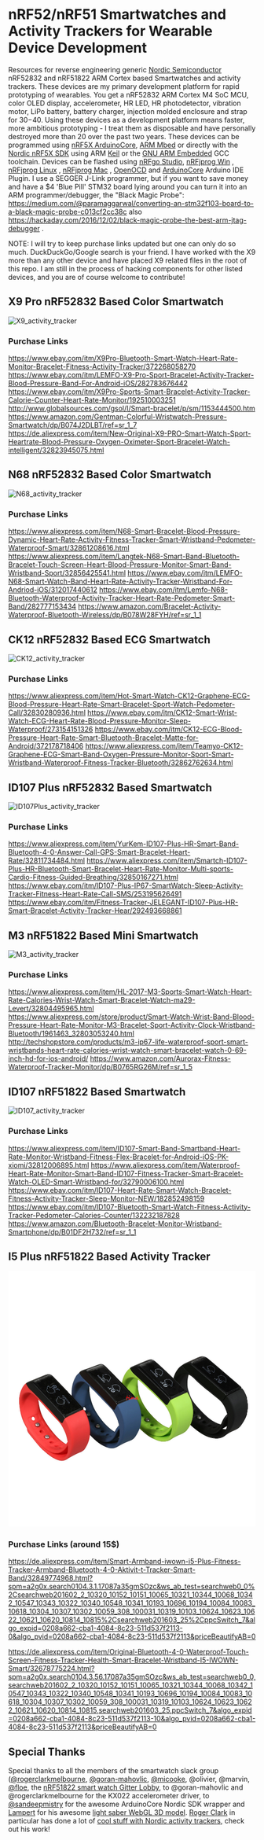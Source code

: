 nRF52/nRF51 Smartwatches and Activity Trackers for Wearable Device Development
=============================

Resources for reverse engineering generic [Nordic Semiconductor](https://www.nordicsemi.com) nRF52832 and nRF51822 ARM Cortex based Smartwatches and activity trackers. These devices are my primary development platform for rapid prototyping of wearables. You get a nRF52832 ARM Cortex M4 SoC MCU, color OLED display, accelerometer, HR LED, HR photodetector, vibration motor, LiPo battery, battery charger, injection molded enclosure and strap for $30-$40. Using these devices as a development platform means faster, more ambitious prototyping - I treat them as disposable and have personally destroyed more than 20 over the past two years. These devices can be programmed using [nRF5X ArduinoCore](https://github.com/sandeepmistry/arduino-nRF5), [ARM Mbed](https://www.mbed.com) or directly with the [Nordic nRF5X SDK](http://developer.nordicsemi.com/nRF5_SDK/doc/) using ARM [Keil](http://www.keil.com/) or the [GNU ARM Embedded](https://launchpad.net/gcc-arm-embedded) GCC toolchain. Devices can be flashed using [nRFgo Studio](https://www.nordicsemi.com/eng/Products/2.4GHz-RF/nRFgo-Studio), [nRFjprog Win](https://www.nordicsemi.com/eng/nordic/Products/nRF52-DK/nRF5x-Command-Line-Tools-Win32/51499) , [nRFjprog Linux](https://www.nordicsemi.com/eng/nordic/Products/nRF51822/nRF5x-Command-Line-Tools-Linux64/51386) , [nRFjprog Mac](https://www.nordicsemi.com/eng/nordic/Products/nRF51822/nRF5x-Command-Line-Tools-OSX/53402) , [OpenOCD](http://openocd.org/) and [ArduinoCore](https://github.com/sandeepmistry/arduino-nRF5) Arduino IDE Plugin. I use a SEGGER J-Link programmer, but if you want to save money and have a $4 'Blue Pill' STM32 board lying around you can turn it into an ARM programmer/debugger, the "Black Magic Probe": https://medium.com/@paramaggarwal/converting-an-stm32f103-board-to-a-black-magic-probe-c013cf2cc38c also https://hackaday.com/2016/12/02/black-magic-probe-the-best-arm-jtag-debugger .

NOTE: I will try to keep purchase links updated but one can only do so much. DuckDuckGo/Google search is your friend. I have worked with the X9 more than any other device and have placed X9 related files in the root of this repo. I am still in the process of hacking components for other listed devices, and you are of course welcome to contribute!


X9 Pro nRF52832 Based Color Smartwatch 
------------

![X9_activity_tracker](misc/X9_commercial.jpg "X9 Smartwatch commercial image")

### Purchase Links
https://www.ebay.com/itm/X9Pro-Bluetooth-Smart-Watch-Heart-Rate-Monitor-Bracelet-Fitness-Activity-Tracker/372268058270
https://www.ebay.com/itm/LEMFO-X9-Pro-Sport-Bracelet-Activity-Tracker-Blood-Pressure-Band-For-Android-iOS/282783676442
https://www.ebay.com/itm/X9Pro-Sports-Smart-Bracelet-Activity-Tracker-Calorie-Counter-Heart-Rate-Monitor/192510003251
http://www.globalsources.com/gsol/I/Smart-bracelet/p/sm/1153444500.htm
https://www.amazon.com/Gentman-Colorful-Wristwatch-Pressure-Smartwatch/dp/B074J2DLBT/ref=sr_1_7
https://de.aliexpress.com/item/New-Original-X9-PRO-Smart-Watch-Sport-Heartrate-Blood-Pressure-Oxygen-Oximeter-Sport-Bracelet-Watch-intelligent/32823945075.html


N68 nRF52832 Based Color Smartwatch 
------------

![N68_activity_tracker](misc/N68_commercial.jpg "N68 Smartwatch commercial image")

### Purchase Links
https://www.aliexpress.com/item/N68-Smart-Bracelet-Blood-Pressure-Dynamic-Heart-Rate-Activity-Fitness-Tracker-Smart-Wristband-Pedometer-Waterproof-Smart/32861208616.html
https://www.aliexpress.com/item/Langtek-N68-Smart-Band-Bluetooth-Bracelet-Touch-Screen-Heart-Blood-Pressure-Monitor-Smart-Band-Wristband-Sport/32856425541.html
https://www.ebay.com/itm/LEMFO-N68-Smart-Watch-Band-Heart-Rate-Activity-Tracker-Wristband-For-Andriod-iOS/312017440612
https://www.ebay.com/itm/Lemfo-N68-Bluetooth-Waterproof-Activity-Tracker-Heart-Rate-Pedometer-Smart-Band/282777153434
https://www.amazon.com/Bracelet-Activity-Waterproof-Bluetooth-Wireless/dp/B078W28FYH/ref=sr_1_1


CK12 nRF52832 Based ECG Smartwatch 
------------

![CK12_activity_tracker](misc/CK12_commercial.jpg "CK12 Smartwatch commercial image")

### Purchase Links
https://www.aliexpress.com/item/Hot-Smart-Watch-CK12-Graphene-ECG-Blood-Pressure-Heart-Rate-Smart-Bracelet-Sport-Watch-Pedometer-Call/32830280936.html
https://www.ebay.com/itm/CK12-Smart-Wrist-Watch-ECG-Heart-Rate-Blood-Pressure-Monitor-Sleep-Waterproof/273154151326
https://www.ebay.com/itm/CK12-ECG-Blood-Pressure-Heart-Rate-Smart-Bluetooth-Bracelet-Matte-for-Android/372178718406
https://www.aliexpress.com/item/Teamyo-CK12-Graphene-ECG-Smart-Band-Oxygen-Pressure-Monitor-Sport-Smart-Wristband-Waterproof-Fitness-Tracker-Bluetooth/32862762634.html



ID107 Plus nRF52832 Based Smartwatch 
------------

![ID107Plus_activity_tracker](misc/ID107Plus_commercial.jpg "ID107 Plus Smartwatch commercial image")

### Purchase Links
https://www.aliexpress.com/item/YurKem-ID107-Plus-HR-Smart-Band-Bluetooth-4-0-Answer-Call-GPS-Smart-Bracelet-Heart-Rate/32811734484.html
https://www.aliexpress.com/item/Smartch-ID107-Plus-HR-Bluetooth-Smart-Bracelet-Heart-Rate-Monitor-Multi-sports-Cardio-Fitness-Guided-Breathing/32850167271.html
https://www.ebay.com/itm/ID107-Plus-IP67-SmartWatch-Sleep-Activity-Tracker-Fitness-Heart-Rate-Call-SMS/253195626491
https://www.ebay.com/itm/Fitness-Tracker-JELEGANT-ID107-Plus-HR-Smart-Bracelet-Activity-Tracker-Hear/292493668861


M3 nRF51822 Based Mini Smartwatch 
------------

![M3_activity_tracker](misc/M3_commercial.png "M3 Smartwatch commercial image")

### Purchase Links
https://www.aliexpress.com/item/HL-2017-M3-Sports-Smart-Watch-Heart-Rate-Calories-Wrist-Watch-Smart-Bracelet-Watch-ma29-Levert/32804495965.html
https://www.aliexpress.com/store/product/Smart-Watch-Wrist-Band-Blood-Pressure-Heart-Rate-Monitor-M3-Bracelet-Sport-Activity-Clock-Wristband-Bluetooth/1961463_32803053240.html
http://techshopstore.com/products/m3-ip67-life-waterproof-sport-smart-wristbands-heart-rate-calories-wrist-watch-smart-bracelet-watch-0-69-inch-hd-for-ios-android/
https://www.amazon.com/Aurorax-Fitness-Waterproof-Tracker-Monitor/dp/B0765RG26M/ref=sr_1_5


ID107 nRF51822 Based Smartwatch 
------------

![ID107_activity_tracker](misc/ID107_commercial.jpg "ID107 Smartwatch commercial image")

### Purchase Links
https://www.aliexpress.com/item/ID107-Smart-Band-Smartband-Heart-Rate-Monitor-Wristband-Fitness-Flex-Bracelet-for-Android-iOS-PK-xiomi/32812006895.html
https://www.aliexpress.com/item/Waterproof-Heart-Rate-Monitor-Smart-Band-ID107-Fitness-Tracker-Smart-Bracelet-Watch-OLED-Smart-Wristband-for/32790006100.html
https://www.ebay.com/itm/ID107-Heart-Rate-Smart-Watch-Bracelet-Fitness-Activity-Tracker-Sleep-Monitor-NEW/182852498159
https://www.ebay.com/itm/ID107-Bluetooth-Smart-Watch-Fitness-Activity-Tracker-Pedometer-Calories-Counter/132232187828
https://www.amazon.com/Bluetooth-Bracelet-Monitor-Wristband-Smartphone/dp/B01DF2H732/ref=sr_1_1

I5 Plus nRF51822 Based Activity Tracker 
------------
![I5Plus_activity_tracker](/misc/I5Plus_commerical.jpg "I5Plus Activity Tracker commercial image")
### Purchase Links (around 15$)
https://de.aliexpress.com/item/Smart-Armband-iwown-i5-Plus-Fitness-Tracker-Armband-Bluetooth-4-0-Aktivit-t-Tracker-Smart-Band/32849774968.html?spm=a2g0x.search0104.3.1.17087a35gmSOzc&ws_ab_test=searchweb0_0%2Csearchweb201602_2_10320_10152_10151_10065_10321_10344_10068_10342_10547_10343_10322_10340_10548_10341_10193_10696_10194_10084_10083_10618_10304_10307_10302_10059_308_100031_10319_10103_10624_10623_10622_10621_10620_10814_10815%2Csearchweb201603_25%2CppcSwitch_7&algo_expid=0208a662-cba1-4084-8c23-511d537f2113-0&algo_pvid=0208a662-cba1-4084-8c23-511d537f2113&priceBeautifyAB=0

https://de.aliexpress.com/item/Original-Bluetooth-4-0-Waterproof-Touch-Screen-Fitness-Tracker-Health-Smart-Bracelet-Wristband-I5-IWOWN-Smart/32678775224.html?spm=a2g0x.search0104.3.56.17087a35gmSOzc&ws_ab_test=searchweb0_0,searchweb201602_2_10320_10152_10151_10065_10321_10344_10068_10342_10547_10343_10322_10340_10548_10341_10193_10696_10194_10084_10083_10618_10304_10307_10302_10059_308_100031_10319_10103_10624_10623_10622_10621_10620_10814_10815,searchweb201603_25,ppcSwitch_7&algo_expid=0208a662-cba1-4084-8c23-511d537f2113-10&algo_pvid=0208a662-cba1-4084-8c23-511d537f2113&priceBeautifyAB=0


## Special Thanks
Special thanks to all the members of the smartwatch slack group ([@rogerclarkmelbourne](https://github.com/rogerclarkmelbourne), [@goran-mahovlic](https://github.com/goran-mahovlic), [@micooke](https://github.com/micooke), @olivier, @marvin, [@floe](https://github.com/floe), the [nRF51822 smart watch Gitter Lobby](https://gitter.im/nRF51822-Arduino-Mbed-smart-watch/Lobby), to @goran-mahovlic and @rogerclarkmelbourne for the KX022 accelerometer driver, to [@sandeepmistry](https://github.com/sandeepmistry) for the awesome ArduinoCore Nordic SDK wrapper and [Lampert](http://glampert.com/about/) for his awesome [light saber WebGL 3D model](http://glampert.com/2015/06-07/webgl-lightsaber/). [Roger Clark](http://www.rogerclark.net) in particular has done a lot of [cool stuff with Nordic activity trackers](http://www.rogerclark.net/new-nrf52832-based-smart-watch-available/), check out his work!
